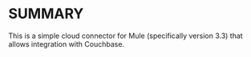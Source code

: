 
SUMMARY
=======
This is a simple cloud connector for Mule (specifically version 3.3) that allows integration with Couchbase. 
